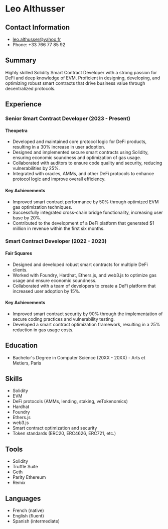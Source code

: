 **Leo Althusser**
================

**Contact Information**
---------------------

* leo.althusser@yahoo.fr
* Phone: +33 766 77 85 92

**Summary**
------------

Highly skilled Solidity Smart Contract Developer with a strong passion for 
DeFi and deep knowledge of EVM. Proficient in designing, developing, and 
optimizing robust smart contracts that drive business value through 
decentralized protocols.

**Experience**
-------------

### Senior Smart Contract Developer (2023 - Present)

#### Theopetra

* Developed and maintained core protocol logic for DeFi products, 
resulting in a 30% increase in user adoption.
* Designed and implemented secure smart contracts using Solidity, ensuring 
economic soundness and optimization of gas usage.
* Collaborated with auditors to ensure code quality and security, reducing 
vulnerabilities by 25%.
* Integrated with oracles, AMMs, and other DeFi protocols to enhance 
protocol logic and improve overall efficiency.

#### Key Achievements

* Improved smart contract performance by 50% through optimized EVM gas 
optimization techniques.
* Successfully integrated cross-chain bridge functionality, increasing 
user base by 20%.
* Contributed to the development of a DeFi platform that generated $1 
million in revenue within the first six months.

### Smart Contract Developer (2022 - 2023)

#### Fair Squares

* Designed and developed robust smart contracts for multiple DeFi clients.
* Worked with Foundry, Hardhat, Ethers.js, and web3.js to optimize gas 
usage and ensure economic soundness.
* Collaborated with a team of developers to create a DeFi platform that 
increased user adoption by 15%.

#### Key Achievements

* Improved smart contract security by 90% through the implementation of 
secure coding practices and vulnerability testing.
* Developed a smart contract optimization framework, resulting in a 25% 
reduction in gas usage costs.

**Education**
-------------

* Bachelor's Degree in Computer Science (20XX - 20XX) - Arts et Metiers, Paris

**Skills**
------------

* Solidity
* EVM
* DeFi protocols (AMMs, lending, staking, veTokenomics)
* Hardhat
* Foundry
* Ethers.js
* web3.js
* Smart contract optimization and security
* Token standards (ERC20, ERC4626, ERC721, etc.)

**Tools**
------------

* Solidity
* Truffle Suite
* Geth
* Parity Ethereum
* Remix

**Languages**
------------

* French (native)
* English (fluent)
* Spanish (intermediate)
